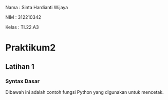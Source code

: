 Nama : Sinta Hardianti Wijaya

NIM : 312210342

Kelas : TI.22.A3

# Praktikum2

## Latihan 1

### Syntax Dasar

Dibawah ini adalah contoh fungsi Python yang digunakan untuk mencetak. 
